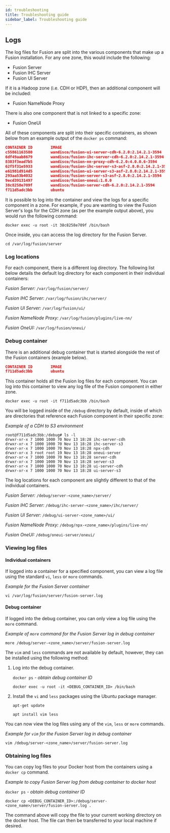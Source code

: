 ```yaml
---
id: troubleshooting
title: Troubleshooting guide
sidebar_label: Troubleshooting guide
---
```


## Logs

The log files for Fusion are split into the various components that make up a Fusion installation. For any one zone, this would include the following:

* Fusion Server
* Fusion IHC Server
* Fusion UI Server

If it is a Hadoop zone (i.e. CDH or HDP), then an additional component will be included:

* Fusion NameNode Proxy

There is also one component that is not linked to a specific zone:

* Fusion OneUI

All of these components are split into their specific containers, as shown below from an example output of the `docker ps` command:

```json
CONTAINER ID        IMAGE                                                   COMMAND                  CREATED             STATUS              PORTS                                                                              NAMES
c55861163580        wandisco/fusion-ui-server-cdh-6.2.0:2.14.2.1-3594       "/usr/bin/entrypoint…"   21 hours ago        Up 52 minutes       0.0.0.0:8083->8083/tcp, 0.0.0.0:8443->8443/tcp                                     fusion-docker-compose_fusion-ui-server-cdh_1
6df49aab8679        wandisco/fusion-ihc-server-cdh-6.2.0:2.14.2.1-3594      "/usr/bin/entrypoint…"   21 hours ago        Up 52 minutes       0.0.0.0:7000->7000/tcp, 0.0.0.0:9001->9001/tcp                                     fusion-docker-compose_fusion-ihc-server-cdh_1
8383f3ead7b5        wandisco/fusion-nn-proxy-cdh-6.2.0:4.0.0.6-3594         "/usr/bin/entrypoint…"   21 hours ago        Up 52 minutes       0.0.0.0:8890->8890/tcp                                                             fusion-docker-compose_fusion-nn-proxy-cdh_1
62f5f31e5933        wandisco/fusion-ihc-server-s3-asf-2.8.0:2.14.2.1-3594   "/usr/bin/entrypoint…"   21 hours ago        Up 52 minutes       0.0.0.0:7500-7501->7500-7501/tcp, 0.0.0.0:9501->9501/tcp                           fusion-docker-compose_fusion-ihc-server-s3_1
e61981d914d5        wandisco/fusion-ui-server-s3-asf-2.8.0:2.14.2.1-3594    "/usr/bin/entrypoint…"   21 hours ago        Up 52 minutes       0.0.0.0:8583->8583/tcp, 0.0.0.0:8943->8943/tcp                                     fusion-docker-compose_fusion-ui-server-s3_1
293aa53b4032        wandisco/fusion-server-s3-asf-2.8.0:2.14.2.1-3594       "/usr/bin/entrypoint…"   21 hours ago        Up 52 minutes       0.0.0.0:8523-8524->8523-8524/tcp, 0.0.0.0:8582->8582/tcp, 0.0.0.0:8584->8584/tcp   fusion-docker-compose_fusion-server-s3_1
9ecd39131497        wandisco/fusion-oneui:1.0.0                             "/bin/sh -c '/etc/al…"   21 hours ago        Up 52 minutes       0.0.0.0:8081->8080/tcp                                                             fusion-docker-compose_fusion-oneui-server_1
38c8258e709f        wandisco/fusion-server-cdh-6.2.0:2.14.2.1-3594          "/usr/bin/entrypoint…"   21 hours ago        Up 52 minutes       0.0.0.0:8023-8024->8023-8024/tcp, 0.0.0.0:8082->8082/tcp, 0.0.0.0:8084->8084/tcp   fusion-docker-compose_fusion-server-cdh_1
f711d5adc3bb        ubuntu                                                  "tail -f /dev/null"      21 hours ago        Up 52 minutes                                                                                          fusion-docker-compose_debug_1
```

It is possible to log into the container and view the logs for a specific component in a zone. For example, if you are wanting to view the Fusion Server's logs for the CDH zone (as per the example output above), you would run the following command:

`docker exec -u root -it 38c8258e709f /bin/bash`

Once inside, you can access the log directory for the Fusion Server.

`cd /var/log/fusion/server`

### Log locations

For each component, there is a different log directory. The following list below details the default log directory for each component in their individual containers:

_Fusion Server:_
`/var/log/fusion/server/`

_Fusion IHC Server:_
`/var/log/fusion/ihc/server/`

_Fusion UI Server:_
`/var/log/fusion/ui/`

_Fusion NameNode Proxy:_
`/var/log/fusion/plugins/live-nn/`

_Fusion OneUI:_
`/var/log/fusion/oneui/`

### Debug container

There is an additional debug container that is started alongside the rest of the Fusion containers (example below).

```json
CONTAINER ID        IMAGE                                                   COMMAND                  CREATED             STATUS              PORTS                                                                              NAMES
f711d5adc3bb        ubuntu                                                  "tail -f /dev/null"      21 hours ago        Up 52 minutes                                                                                          fusion-docker-compose_debug_1
```

This container holds all the Fusion log files for each component. You can log into this container to view any log file of the Fusion component in either zone.

`docker exec -u root -it f711d5adc3bb /bin/bash`

You will be logged inside of the `/debug` directory by default, inside of which are directories that reference each Fusion component in their specific zone:

 _Example of a CDH to S3 environment_
 ```text
 root@f711d5adc3bb:/debug# ls -l
 drwxr-xr-x 7 1000 1000 70 Nov 13 18:28 ihc-server-cdh
 drwxr-xr-x 7 1000 1000 70 Nov 13 18:28 ihc-server-s3
 drwxr-xr-x 7 1000 1000 70 Nov 13 18:28 npx-cdh
 drwxr-xr-x 3 root root 19 Nov 13 18:28 oneui-server
 drwxr-xr-x 7 1000 1000 70 Nov 13 18:28 server-cdh
 drwxr-xr-x 7 1000 1000 70 Nov 13 18:28 server-s3
 drwxr-xr-x 7 1000 1000 70 Nov 13 18:28 ui-server-cdh
 drwxr-xr-x 7 1000 1000 70 Nov 13 18:28 ui-server-s3
 ```

The log locations for each component are slightly different to that of the individual containers.

_Fusion Server:_
`/debug/server-<zone_name>/server/`

_Fusion IHC Server:_
`/debug/ihc-server-<zone_name>/ihc/server/`

_Fusion UI Server:_
`/debug/ui-server-<zone_name>/ui/`

_Fusion NameNode Proxy:_
`/debug/npx-<zone_name>/plugins/live-nn/`

_Fusion OneUI:_
`/debug/oneui-server/oneui/`

### Viewing log files

#### Individual containers

If logged into a container for a specified component, you can view a log file using the standard `vi`, `less` or `more` commands.

_Example for the Fusion Server container_

`vi /var/log/fusion/server/fusion-server.log`

#### Debug container

If logged into the debug container, you can only view a log file using the `more` command.

_Example of `more` command for the Fusion Server log in debug container_

`more /debug/server-<zone_name>/server/fusion-server.log`

The `vim` and `less` commands are not available by default, however, they can be installed using the following method:

1. Log into the debug container.

   `docker ps` _- obtain debug container ID_

   `docker exec -u root -it <DEBUG_CONTAINER_ID> /bin/bash`

2. Install the `vi` and `less` packages using the Ubuntu package manager.

   `apt-get update`

   `apt install vim less`

You can now view the log files using any of the `vim`, `less` or `more` commands.

_Example for `vim` for the Fusion Server log in debug container_

`vim /debug/server-<zone_name>/server/fusion-server.log`

### Obtaining log files

You can copy log files to your Docker host from the containers using a `docker cp` command.

_Example to copy Fusion Server log from debug container to docker host_

`docker ps` _- obtain debug container ID_

`docker cp <DEBUG_CONTAINER_ID>:/debug/server-<zone_name>/server/fusion-server.log .`

The command above will copy the file to your current working directory on the docker host. The file can then be transferred to your local machine if desired.
